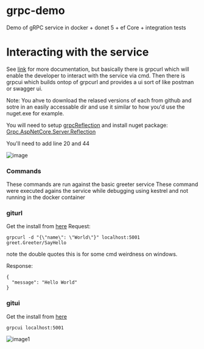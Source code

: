 # grpc-demo
Demo of gRPC service in docker + donet 5 + ef Core + integration tests

# Interacting with the service

See [link](https://docs.microsoft.com/en-us/aspnet/core/grpc/test-tools?view=aspnetcore-5.0) for more documentation, but basically there is grpcurl which will enable the developer to interact with the service via cmd. Then there is grpcui which builds ontop of grpcurl and provides a ui sort of like postman or swagger ui. 

Note: You ahve to download the relased versions of each from github and sotre in an easily accessable dir and use it similar to how you'd use the nuget.exe for example.

You will need to setup [grpcReflection](https://github.com/grpc/grpc/blob/master/doc/server-reflection.md) and install nuget package:  [Grpc.AspNetCore.Server.Reflection](https://www.nuget.org/packages/Grpc.AspNetCore.Server.Reflection)

You'll need to add line 20 and 44

![image](https://github.com/ArmandJ77/grpc-demo/blob/main/Images/Setup-Grpc-Reflection.PNG)

### Commands 
These commands are run against the basic greeter service
These command were executed agains the service while debugging using kestrel and not running in the docker container

### giturl
Get the install from [here](https://github.com/fullstorydev/grpcurl/releases)
Request:
```
grpcurl -d "{\"name\": \"World\"}" localhost:5001 greet.Greeter/SayHello
```
note the double quotes this is for some cmd weirdness on windows.

Response:
```
{
  "message": "Hello World"
}
```
### gitui

Get the install from [here](https://github.com/fullstorydev/grpcui/releases)

```
grpcui localhost:5001
```
![image1](https://github.com/ArmandJ77/grpc-demo/blob/main/Images/gitui-running.PNG)